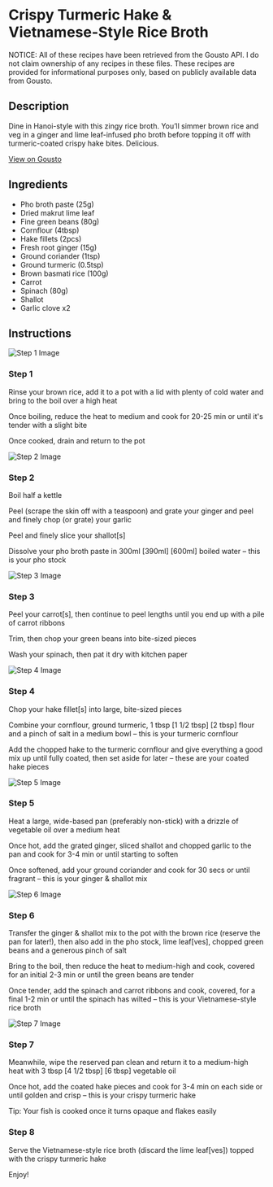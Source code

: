 # Crispy Turmeric Hake & Vietnamese-Style Rice Broth

NOTICE: All of these recipes have been retrieved from the Gousto API. I do not claim ownership of any recipes in these files. These recipes are provided for informational purposes only, based on publicly available data from Gousto.

## Description

Dine in Hanoi-style with this zingy rice broth. You’ll simmer brown rice and veg in a ginger and lime leaf-infused pho broth before topping it off with turmeric-coated crispy hake bites. Delicious.

[View on Gousto](https://www.gousto.co.uk/recipes/cookbook/crispy-turmeric-hake-vietnamese-style-rice-broth)

## Ingredients

- Pho broth paste (25g)
- Dried makrut lime leaf
- Fine green beans (80g)
- Cornflour (4tbsp)
- Hake fillets (2pcs)
- Fresh root ginger (15g)
- Ground coriander (1tsp)
- Ground turmeric (0.5tsp)
- Brown basmati rice (100g)
- Carrot
- Spinach (80g)
- Shallot
- Garlic clove x2

## Instructions

![Step 1 Image](https://production-media.gousto.co.uk/cms/recipe-step-image/step-1-1680014088717-x200.jpg)

### Step 1

Rinse your brown rice, add it to a pot with a lid with plenty of cold water and bring to the boil over a high heat

Once boiling, reduce the heat to medium and cook for 20-25 min or until it's tender with a slight bite

Once cooked, drain and return to the pot

![Step 2 Image](https://production-media.gousto.co.uk/cms/recipe-step-image/step-2-1680014116218-x200.jpg)

### Step 2

Boil half a kettle

Peel (scrape the skin off with a teaspoon) and grate your ginger and peel and finely chop (or grate) your garlic

Peel and finely slice your shallot[s]

Dissolve your pho broth paste in 300ml<span class="text-purple"> [390ml]</span> <span class="text-danger">[600ml] </span>boiled water – this is your pho stock

![Step 3 Image](https://production-media.gousto.co.uk/cms/recipe-step-image/step-3-1680014119270-x200.jpg)

### Step 3

Peel your carrot[s], then continue to peel lengths until you end up with a pile of carrot ribbons

Trim, then chop your green beans into bite-sized pieces

Wash your spinach, then pat it dry with kitchen paper

![Step 4 Image](https://production-media.gousto.co.uk/cms/recipe-step-image/step-4-1680014121770-x200.jpg)

### Step 4

Chop your hake fillet[s] into large, bite-sized pieces

Combine your cornflour, ground turmeric, 1 tbsp<span class="text-purple"> [1 1/2 tbsp] </span><span class="text-danger">[2 tbsp]</span> flour and a pinch of salt in a medium bowl – this is your turmeric cornflour

Add the chopped hake to the turmeric cornflour and give everything a good mix up until fully coated, then set aside for later – these are your coated hake pieces

![Step 5 Image](https://production-media.gousto.co.uk/cms/recipe-step-image/step-5-1680014124476-x200.jpg)

### Step 5

Heat a large, wide-based pan (preferably non-stick) with a drizzle of vegetable oil over a medium heat

Once hot, add the grated ginger, sliced shallot and chopped garlic to the pan and cook for 3-4 min or until starting to soften

Once softened, add your ground coriander and cook for 30 secs or until fragrant – this is your ginger & shallot mix

![Step 6 Image](https://production-media.gousto.co.uk/cms/recipe-step-image/step-6-1-1680014320994-x200.jpg)

### Step 6

Transfer the ginger & shallot mix to the pot with the brown rice (reserve the pan for later!), then also add in the pho stock, lime leaf[ves], chopped green beans and a generous pinch of salt

Bring to the boil, then reduce the heat to medium-high and cook, covered for an initial 2-3 min or until the green beans are tender

Once tender, add the spinach and carrot ribbons and cook, covered, for a final 1-2 min or until the spinach has wilted – this is your Vietnamese-style rice broth

![Step 7 Image](https://production-media.gousto.co.uk/cms/recipe-step-image/step-7-1680014323795-x200.jpg)

### Step 7

Meanwhile, wipe the reserved pan clean and return it to a medium-high heat with 3 tbsp <span class="text-purple">[4 1/2 tbsp]</span> <span class="text-danger">[6 tbsp]</span> vegetable oil

Once hot, add the coated hake pieces and cook for 3-4 min on each side or until golden and crisp – this is your crispy turmeric hake

Tip: Your fish is cooked once it turns opaque and flakes easily

### Step 8

Serve the Vietnamese-style rice broth (discard the lime leaf[ves]) topped with the crispy turmeric hake

Enjoy!

